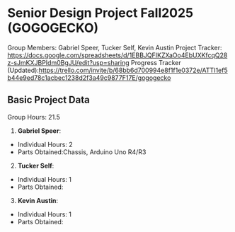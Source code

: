 # Senior Design Project Fall2025 (GOGOGECKO)
Group Members: Gabriel Speer, Tucker Self, Kevin Austin
Project Tracker: https://docs.google.com/spreadsheets/d/1EBBJQFIKZXaOo4EbUXKfcqQ28z-sJmKXJBPIdm0BgJU/edit?usp=sharing
Progress Tracker (Updated):https://trello.com/invite/b/68bb6d700994e8f1f1e0372e/ATTI1ef5b44e9ed78c1acbec1238d2f3a49c9877F17E/gogogecko

## Basic Project Data
Group Hours: 21.5
<br/>
1. **Gabriel Speer**: 
  - Individual Hours: 2
  - Parts Obtained:Chassis, Arduino Uno R4/R3
2. **Tucker Self**: 
  - Individual Hours: 1
  - Parts Obtained:
3. **Kevin Austin**: 
  - Individual Hours: 1
  - Parts Obtained:
